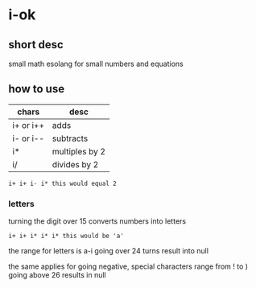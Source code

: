 # i-ok

## short desc
small math esolang for small numbers and equations

## how to use
| chars   | desc |
| --------| --------|
| i+ or i++| adds    |
| i- or i--| subtracts|
| i*      | multiples by 2|
| i/      | divides by 2|

```
i+ i+ i- i* this would equal 2
```
### letters
turning the digit over 15 converts numbers into letters
```
i+ i+ i* i* i* this would be 'a'
```
the range for letters is a-i
going over 24 turns result into null

the same applies for going negative, special characters range from ! to  )  going above 26 results in null


